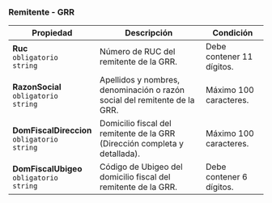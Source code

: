 ### Remitente - GRR

| Propiedad                                               | Descripción                                                                | **Condición**             |
| ------------------------------------------------------- | -------------------------------------------------------------------------- | ------------------------- |
| **Ruc**  <br>`obligatorio`  <br>`string`                | Número de RUC del remitente de la GRR.                                     | Debe contener 11 dígitos. |
| **RazonSocial**  <br>`obligatorio`  <br>`string`        | Apellidos y nombres, denominación o razón social del remitente de la GRR.  | Máximo 100 caracteres.    |
| **DomFiscalDireccion**  <br>`obligatorio`  <br>`string` | Domicilio fiscal del remitente de la GRR (Dirección completa y detallada). | Máximo 100 caracteres.    |
| **DomFiscalUbigeo**  <br>`obligatorio`  <br>`string`    | Código de Ubigeo del domicilio fiscal del remitente de la GRR.             | Debe contener 6 dígitos.  |